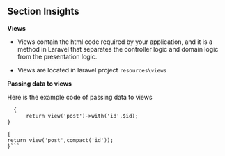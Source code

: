 ## Section Insights 

**Views**

- Views contain the html code required by your application, and it is a method in Laravel that separates the controller logic and domain logic from the presentation logic.

- Views are located in laravel project `resources\views`

**Passing data to views**

Here is the example code of passing data to views

  ```public function show_post($id)
    {
        return view('post')->with('id',$id);
  }
  
  {
  return view('post',compact('id'));
  }```